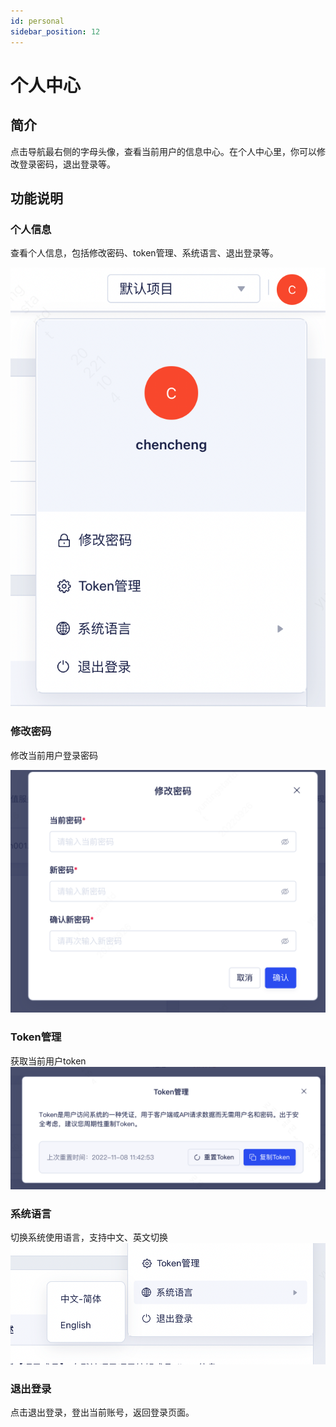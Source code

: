 ```yaml
---
id: personal
sidebar_position: 12
---
```


# 个人中心

## 简介[](#jian-jie)

点击导航最右侧的字母头像，查看当前用户的信息中心。在个人中心里，你可以修改登录密码，退出登录等。


## 功能说明[](#gong-neng-shuo-ming)

### 个人信息[](#ge-ren-xin-xi)

查看个人信息，包括修改密码、token管理、系统语言、退出登录等。

![图 18](/img/a2df1b51b03b8fe9ef764fe62c9f47ab613dd80d4f06d89de490a1eaa071bf1d.png)  




### 修改密码[](#zhang-hao-quan-xian)

修改当前用户登录密码

![图 26](/img/ecc18728f77935ad643de86aadc49c79ccf0e76e5f441d5d45bc440b97fe9245.png)  
### Token管理[](#zhang-hao-quan-xian)

获取当前用户token
![图 19](/img/d0fc4adf0487c320c5e70da89aca122ee3cb46af793e916f94ec683e99bd707b.png)  

### 系统语言[](#zhang-hao-quan-xian)

切换系统使用语言，支持中文、英文切换
 ![图 20](/img/992c56fcdd5a1e69344a2bbd14c3286ff8d7afb189808e8011cc9d4b699cea11.png)  

### 退出登录[](#zhang-hao-quan-xian)

点击退出登录，登出当前账号，返回登录页面。
